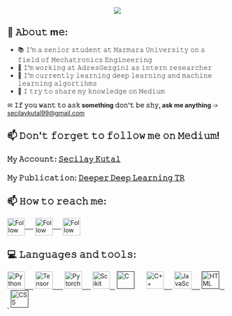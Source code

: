 <!---
seccily/seccily is a ✨ special ✨ repository because its `README.md` (this file) appears on your GitHub profile.
You can click the Preview link to take a look at your changes.
--->

<p align="center"><img src="https://user-images.githubusercontent.com/52993055/119868358-9e931080-bf27-11eb-97f8-d7f7e734ecec.gif" /></p>


## :book: 𝙰𝚋𝚘𝚞𝚝 m𝚎:
- 📚 𝙸’𝚖 𝚊 𝚜𝚎𝚗𝚒𝚘𝚛 𝚜𝚝𝚞𝚍𝚎𝚗𝚝 𝚊𝚝 𝙼𝚊𝚛𝚖𝚊𝚛𝚊 𝚄𝚗𝚒𝚟𝚎𝚛𝚜𝚒𝚝𝚢 𝚘𝚗 𝚊 𝚏𝚒𝚎𝚕𝚍 𝚘𝚏 𝙼𝚎𝚌𝚑𝚊𝚝𝚛𝚘𝚗𝚒𝚌𝚜 𝙴𝚗𝚐𝚒𝚗𝚎𝚎𝚛𝚒𝚗𝚐
- 💼 𝙸’𝚖 𝚠𝚘𝚛𝚔𝚒𝚗𝚐 𝚊𝚝 𝙰𝚍𝚛𝚎𝚜𝙶𝚎𝚣𝚐𝚒𝚗𝚒 𝚊𝚜 𝚒𝚗𝚝𝚎𝚛𝚗 𝚛𝚎𝚜𝚎𝚊𝚛𝚌𝚑𝚎𝚛
- 🌱 𝙸’𝚖 𝚌𝚞𝚛𝚛𝚎𝚗𝚝𝚕𝚢 𝚕𝚎𝚊𝚛𝚗𝚒𝚗𝚐 𝚍𝚎𝚎𝚙 𝚕𝚎𝚊𝚛𝚗𝚒𝚗𝚐 𝚊𝚗𝚍 𝚖𝚊𝚌𝚑𝚒𝚗𝚎 𝚕𝚎𝚊𝚛𝚗𝚒𝚗𝚐 𝚊𝚕𝚐𝚘𝚛𝚝𝚒𝚑𝚖𝚜
- 🔎 𝙸 𝚝𝚛𝚢 𝚝𝚘 𝚜𝚑𝚊𝚛𝚎 𝚖𝚢 𝚔𝚗𝚘𝚠𝚕𝚎𝚍𝚐𝚎 𝚘𝚗 𝙼𝚎𝚍𝚒𝚞𝚖

✉ **𝙸𝚏 𝚢𝚘𝚞 𝚠𝚊𝚗𝚝 𝚝𝚘 𝚊𝚜𝚔 something 𝚍𝚘𝚗'𝚝 𝚋𝚎 𝚜𝚑𝚢, ask me anything** ➩ secilaykutal99@gmail.com


## 📫 𝙳𝚘𝚗'𝚝 𝚏𝚘𝚛𝚐𝚎𝚝 𝚝𝚘 𝚏𝚘𝚕𝚕𝚘𝚠 𝚖𝚎 𝚘𝚗 𝙼𝚎𝚍𝚒𝚞𝚖!

### 𝙼𝚢 𝙰𝚌𝚌𝚘𝚞𝚗𝚝: <a href="https://secilaykutal.medium.com/" target="_blank"> 𝚂𝚎𝚌𝚒𝚕𝚊𝚢 𝙺𝚞𝚝𝚊𝚕 </a>
 
### 𝙼𝚢 𝙿𝚞𝚋𝚕𝚒𝚌𝚊𝚝𝚒𝚘𝚗: <a href="https://medium.com/deeper-deep-learning-tr" target="_blank"> 𝙳𝚎𝚎𝚙𝚎𝚛 𝙳𝚎𝚎𝚙 𝙻𝚎𝚊𝚛𝚗𝚒𝚗𝚐 𝚃𝚁 </a>


## 📫 𝙷𝚘𝚠 𝚝𝚘 𝚛𝚎𝚊𝚌𝚑 𝚖𝚎:
[<img src="https://simpleicons.org/icons/linkedin.svg" height="40em" align="center" title="Follow me on LinkedIn"/>&nbsp;	&nbsp;	&nbsp;](https://www.linkedin.com/in/se%C3%A7ilay-kutal-111b27154/)
[<img src="https://simpleicons.org/icons/twitter.svg" height="40em" align="center" title="Follow me on Twitter"/>&nbsp;	&nbsp;	&nbsp;](https://twitter.com/seccily)
[<img src="https://simpleicons.org/icons/instagram.svg" height="40em" align="center" title="Follow me on Instagram"/>](https://www.instagram.com/seccily_/)


## 💻 𝙻𝚊𝚗𝚐𝚞𝚊𝚐𝚎𝚜 𝚊𝚗𝚍 𝚝𝚘𝚘𝚕𝚜:

[<img src="https://simpleicons.org/icons/python.svg" title="Python" width="40" height="40"/>&nbsp;	&nbsp;	&nbsp;](https://www.python.org/)
[<img src="https://simpleicons.org/icons/tensorflow.svg" title="TensorFlow" width="40" height="40"/> &nbsp;	&nbsp;	&nbsp;](https://www.tensorflow.org/)
[<img src="https://simpleicons.org/icons/pytorch.svg" title="Pytorch" width="40" height="40"/>&nbsp; &nbsp; &nbsp;](https://pytorch.org/)
[<img src="https://simpleicons.org/icons/scikit-learn.svg" title="Scikit Learn" width="40" height="40"/>&nbsp;&nbsp;&nbsp;](https://scikit-learn.org/stable/)
[<img src="https://simpleicons.org/icons/c.svg" title="C" width="40" height="40"/></a> &nbsp;	&nbsp;	&nbsp;]()
[<img src="https://simpleicons.org/icons/cplusplus.svg" title="C++" width="40" height="40"/>&nbsp;	&nbsp;	&nbsp;](https://www.cplusplus.com/)
[<img src="https://simpleicons.org/icons/javascript.svg" title="JavaScript" width="40" height="40"/>&nbsp;	&nbsp;	&nbsp;](https://www.javascript.com/)
[<img src="https://simpleicons.org/icons/html5.svg" title="HTML" width="40" height="40"/>&nbsp;	&nbsp;	&nbsp;]()
[<img src="https://simpleicons.org/icons/css3.svg" title="CSS" width="40" height="40"/>]()

 
